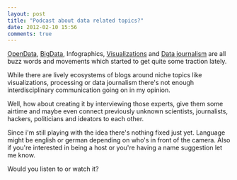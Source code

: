 ```yaml
---
layout: post
title: "Podcast about data related topics?"
date: 2012-02-10 15:56
comments: true
---
```

[OpenData](http://en.wikipedia.org/wiki/Open_data), [BigData](Big_data),  Infographics, [Visualizations](http://datavisualization.ch/) and [Data journalism](http://www.guardian.co.uk/news/datablog/2011/jul/28/data-journalism) are all buzz words and movements which started to get quite some traction lately.

While there are lively ecosystems of blogs around niche topics like visualizations, processing or data journalism there's not enough interdisciplinary communication going on in my opinion. 

Well, how about creating it by interviewing those experts, give them some airtime and maybe even connect previously unknown scientists, journalists, hackers, politicians and ideators to each other.

Since i'm still playing with the idea there's nothing fixed just yet. Language might be english or german depending on who's in front of the camera. Also if you're interested in being a host or you're having a name suggestion let me know.

Would you listen to or watch it?